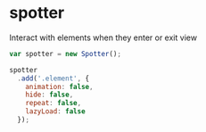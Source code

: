 # spotter
Interact with elements when they enter or exit view

```javascript
var spotter = new Spotter();

spotter
  .add('.element', {
    animation: false,
    hide: false,
    repeat: false,
    lazyLoad: false
  });
```
